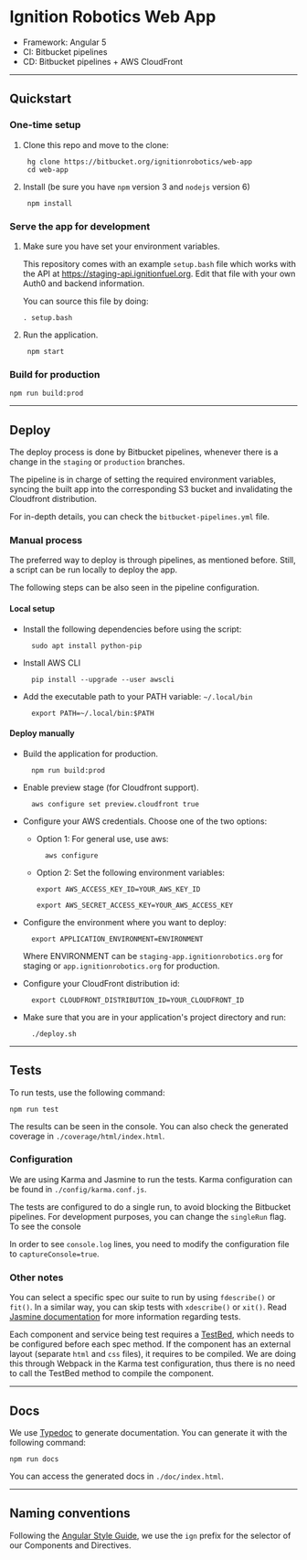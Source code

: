 # Ignition Robotics Web App

* Framework: Angular 5
* CI: Bitbucket pipelines
* CD: Bitbucket pipelines + AWS CloudFront

---

## Quickstart

### One-time setup

1. Clone this repo and move to the clone:

        hg clone https://bitbucket.org/ignitionrobotics/web-app
        cd web-app

1. Install (be sure you have `npm` version 3 and `nodejs` version 6)

        npm install

### Serve the app for development

1. Make sure you have set your environment variables.

    This repository comes with an example `setup.bash` file which works with the API at https://staging-api.ignitionfuel.org. Edit that file with your own Auth0 and backend information.

    You can source this file by doing:

       . setup.bash

1. Run the application.

        npm start

### Build for production

    npm run build:prod

---

## Deploy

The deploy process is done by Bitbucket pipelines, whenever there is a change in the `staging` or `production` branches.

The pipeline is in charge of setting the required environment variables, syncing the built app into the corresponding S3 bucket and invalidating the Cloudfront distribution.

For in-depth details, you can check the `bitbucket-pipelines.yml` file.

### Manual process

The preferred way to deploy is through pipelines, as mentioned before. Still, a script can be run locally to deploy the app.

The following steps can be also seen in the pipeline configuration.

#### Local setup

* Install the following dependencies before using the script:

        sudo apt install python-pip

* Install AWS CLI

        pip install --upgrade --user awscli

* Add the executable path to your PATH variable: `~/.local/bin`

        export PATH=~/.local/bin:$PATH

#### Deploy manually

* Build the application for production.

        npm run build:prod

* Enable preview stage (for Cloudfront support).

        aws configure set preview.cloudfront true

* Configure your AWS credentials. Choose one of the two options:

    - Option 1: For general use, use aws:

            aws configure

    - Option 2: Set the following environment variables:

        ```
        export AWS_ACCESS_KEY_ID=YOUR_AWS_KEY_ID
        ```

        ```
        export AWS_SECRET_ACCESS_KEY=YOUR_AWS_ACCESS_KEY
        ```

* Configure the environment where you want to deploy:

        export APPLICATION_ENVIRONMENT=ENVIRONMENT

    Where ENVIRONMENT can be `staging-app.ignitionrobotics.org` for staging or `app.ignitionrobotics.org` for production.

* Configure your CloudFront distribution id:

        export CLOUDFRONT_DISTRIBUTION_ID=YOUR_CLOUDFRONT_ID

* Make sure that you are in your application's project directory and run:

        ./deploy.sh

---

## Tests

To run tests, use the following command:

`npm run test`

The results can be seen in the console. You can also check the generated coverage in `./coverage/html/index.html`.

### Configuration

We are using Karma and Jasmine to run the tests. Karma configuration can be found in `./config/karma.conf.js`.

The tests are configured to do a single run, to avoid blocking the Bitbucket pipelines. For development purposes, you can change the `singleRun` flag. To see the console

In order to see `console.log` lines, you need to modify the configuration file to `captureConsole=true`.

### Other notes

You can select a specific spec our suite to run by using `fdescribe()` or `fit()`. In a similar way, you can skip tests with `xdescribe()` or `xit()`. Read [Jasmine documentation](https://jasmine.github.io/2.0/introduction.html) for more information regarding tests.

Each component and service being test requires a [TestBed](https://angular.io/api/core/testing/TestBed), which needs to be configured before each spec method. If the component has an external layout (separate `html` and `css` files), it requires to be compiled. We are doing this through Webpack in the Karma test configuration, thus there is no need to call the TestBed method to compile the component.

---

## Docs

We use [Typedoc](http://typedoc.org/) to generate documentation. You can generate it with the following command:

`npm run docs`

You can access the generated docs in `./doc/index.html`.

---

## Naming conventions

Following the [Angular Style Guide](https://angular.io/guide/styleguide), we use the `ign` prefix for the selector of our Components and Directives.
